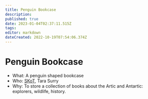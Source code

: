 ```yaml
---
title: Penguin Bookcase
description: 
published: true
date: 2023-01-04T02:37:11.515Z
tags: 
editor: markdown
dateCreated: 2022-10-19T07:54:06.374Z
---
```


# Penguin Bookcase

-   What: A penguin shaped bookcase
-   Who: [SKoT](/User/SKoT), Tara Surry
-   Why: To store a collection of books about the Artic and Antartic: explorers, wildlife, history.
